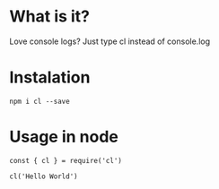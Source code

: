# What is it?
Love console logs? Just type cl instead of console.log
# Instalation
`npm i cl --save`
# Usage in node
```
const { cl } = require('cl')

cl('Hello World')
```
